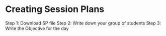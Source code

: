 # Creating Session Plans

Step 1: Download SP file
Step 2: Write down your group of students
Step 3: Write the Objective for the day